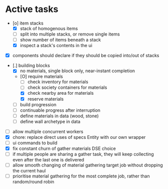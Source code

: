 # Active tasks

* [o] item stacks
	* [X] stack of homogenous items
	* [ ] split into multiple stacks, or remove single items
	* [ ] show number of items beneath a stack
	* [X] inspect a stack's contents in the ui
* [X] components should declare if they should be copied into/out of stacks
* [.] building blocks
	* [X] no materials, single block only, near-instant completion
	* [O] require materials
		* [ ] check inventory for materials
		* [ ] check society containers for materials
		* [X] check nearby area for materials
		* [X] reserve materials
	* [ ] build progression
	* [ ] continuable progress after interruption
	* [ ] define materials in data (wood, stone)
	* [ ] define wall archetype in data
* [ ] allow multiple concurrent workers
* [X] chore: replace direct uses of specs Entity with our own wrapper
* [ ] ui commands to build
* [X] fix constant churn of gather materials DSE choice
* [ ] if multiple people are sharing a gather task, they will keep collecting even after the last one is delivered
* [ ] allow smooth changing of material gathering target job without dropping the current haul
* [ ] prioritise material gathering for the most complete job, rather than random/round robin
